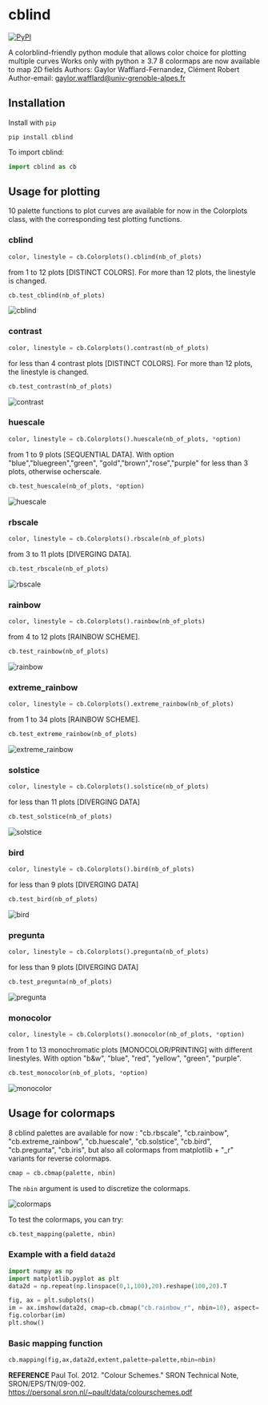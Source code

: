 # cblind
[![PyPI](https://img.shields.io/pypi/v/cblind)](https://pypi.org/project/cblind/)

A colorblind-friendly python module that allows color choice for plotting multiple curves
Works only with python $\geq$ 3.7
8 colormaps are now available to map 2D fields
Authors: Gaylor Wafflard-Fernandez, Clément Robert
Author-email: gaylor.wafflard@univ-grenoble-alpes.fr

## Installation

Install with `pip`

```
pip install cblind
```

To import cblind:

```python
import cblind as cb
```

## Usage for plotting

10 palette functions to plot curves are available for now in the Colorplots class, with the corresponding test plotting functions.

### cblind

```python
color, linestyle = cb.Colorplots().cblind(nb_of_plots)
```

from 1 to 12 plots [DISTINCT COLORS]. For more than 12 plots, the linestyle is changed.

```python
cb.test_cblind(nb_of_plots)
```

![cblind](https://github.com/Volodia99/cblind/raw/master/imgs/cblind.png)

### contrast

```python
color, linestyle = cb.Colorplots().contrast(nb_of_plots)
```

for less than 4 contrast plots [DISTINCT COLORS]. For more than 12 plots, the linestyle is changed.

```python
cb.test_contrast(nb_of_plots)
```

![contrast](https://github.com/Volodia99/cblind/raw/master/imgs/contrast.png)

### huescale

```python
color, linestyle = cb.Colorplots().huescale(nb_of_plots, *option)
```

from 1 to 9 plots [SEQUENTIAL DATA]. With option "blue","bluegreen","green", "gold","brown","rose","purple" for less than 3 plots, otherwise ocherscale.

```python
cb.test_huescale(nb_of_plots, *option)
```

![huescale](https://github.com/Volodia99/cblind/raw/master/imgs/huescale.png)

### rbscale

```python
color, linestyle = cb.Colorplots().rbscale(nb_of_plots)
```

from 3 to 11 plots [DIVERGING DATA].

```python
cb.test_rbscale(nb_of_plots)
```

![rbscale](https://github.com/Volodia99/cblind/raw/master/imgs/rbscale.png)

### rainbow

```python
color, linestyle = cb.Colorplots().rainbow(nb_of_plots)
```

from 4 to 12 plots [RAINBOW SCHEME].

```python
cb.test_rainbow(nb_of_plots)
```

![rainbow](https://github.com/Volodia99/cblind/raw/master/imgs/rainbow.png)

### extreme_rainbow

```python
color, linestyle = cb.Colorplots().extreme_rainbow(nb_of_plots)
```

from 1 to 34 plots [RAINBOW SCHEME].

```python
cb.test_extreme_rainbow(nb_of_plots)
```

![extreme_rainbow](https://github.com/Volodia99/cblind/raw/master/imgs/extreme_rainbow.png)

### solstice

```python
color, linestyle = cb.Colorplots().solstice(nb_of_plots)
```

for less than 11 plots [DIVERGING DATA]

```python
cb.test_solstice(nb_of_plots)
```

![solstice](https://github.com/Volodia99/cblind/raw/master/imgs/solstice.png)

### bird

```python
color, linestyle = cb.Colorplots().bird(nb_of_plots)
```

for less than 9 plots [DIVERGING DATA]

```python
cb.test_bird(nb_of_plots)
```

![bird](https://github.com/Volodia99/cblind/raw/master/imgs/bird.png)

### pregunta

```python
color, linestyle = cb.Colorplots().pregunta(nb_of_plots)
```

for less than 9 plots [DIVERGING DATA]

```python
cb.test_pregunta(nb_of_plots)
```

![pregunta](https://github.com/Volodia99/cblind/raw/master/imgs/pregunta.png)

### monocolor

```python
color, linestyle = cb.Colorplots().monocolor(nb_of_plots, *option)
```

from 1 to 13 monochromatic plots [MONOCOLOR/PRINTING] with different linestyles. With option "b&w", "blue", "red", "yellow", "green", "purple".

```python
cb.test_monocolor(nb_of_plots, *option)
```

![monocolor](https://github.com/Volodia99/cblind/raw/master/imgs/monocolor.png)

## Usage for colormaps

8 cblind palettes are available for now : "cb.rbscale", "cb.rainbow", "cb.extreme_rainbow", "cb.huescale",
"cb.solstice", "cb.bird", "cb.pregunta", "cb.iris", but also all colormaps from matplotlib + "\_r" variants for reverse colormaps.

```python
cmap = cb.cbmap(palette, nbin)
```

The `nbin` argument is used to discretize the colormaps.

![colormaps](https://github.com/Volodia99/cblind/raw/master/imgs/colormaps.png)

To test the colormaps, you can try:

```python
cb.test_mapping(palette, nbin)
```

### Example with a field `data2d`

```python
import numpy as np
import matplotlib.pyplot as plt
data2d = np.repeat(np.linspace(0,1,100),20).reshape(100,20).T

fig, ax = plt.subplots()
im = ax.imshow(data2d, cmap=cb.cbmap("cb.rainbow_r", nbin=10), aspect='auto')
fig.colorbar(im)
plt.show()
```

### Basic mapping function

```python
cb.mapping(fig,ax,data2d,extent,palette=palette,nbin=nbin)
```

**REFERENCE**
Paul Tol. 2012. "Colour Schemes." SRON Technical Note, SRON/EPS/TN/09-002.
https://personal.sron.nl/~pault/data/colourschemes.pdf
